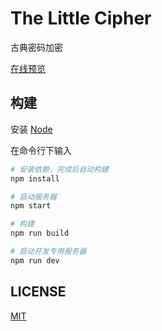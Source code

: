 # The Little Cipher

古典密码加密

[在线预览](https://the-little-cipher.herokuapp.com/)

## 构建

安装 [Node](https://nodejs.org/)

在命令行下输入

``` sh
# 安装依赖，完成后自动构建
npm install

# 启动服务器
npm start

# 构建
npm run build

# 启动开发专用服务器
npm run dev
```

## LICENSE

[MIT](LICENSE)
